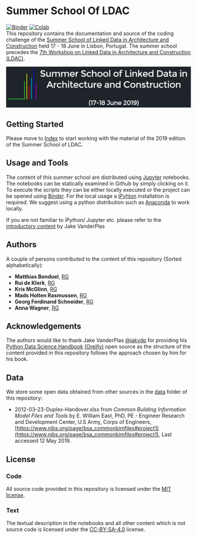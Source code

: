 # Summer School Of LDAC
[![Binder](https://mybinder.org/badge.svg)](https://mybinder.org/v2/gh/linkedbuildingdata/SummerSchoolOfLDAC/master) [![Colab](https://colab.research.google.com/assets/colab-badge.svg)](https://colab.research.google.com/github/linkedbuildingdata/SummerSchoolOfLDAC/blob/master/Notebooks/Index.ipynb)  
This repository contains the documentation and source of the coding challenge of the [Summer School of Linked Data in Architecture and Construction](http://linkedbuildingdata.net/ldac2019/summerschool/) held 17 - 18 June in Lisbon, Portugal. The summer school precedes the [7th Workshop on Linked Data in Architecture and Construction (LDAC)](http://linkedbuildingdata.net/ldac2019/).

![Summer School Banner](figures/LogoLDACSummerschool.png)

## Getting Started

Please move to [Index](Notebooks/Index.ipynb) to start working with the material of the 2019 edition of the Summer School of LDAC.

## Usage and Tools

The content of this summer school are distributed using [Jupyter](https://jupyter.org/) notebooks. The notebooks can be statically examined in Github by simply clicking on it. To execute the scripts they can be either locally executed or the project can be opened using [Binder](https://mybinder.org). For the local usage a [iPyhton](https://ipython.org/) installation is required. We suggest using a python distribution such as [Anaconda](https://www.anaconda.com/distribution/) to work locally.

If you are not familiar to iPython/ Jupyter etc. please refer to the [introductory content](https://jakevdp.github.io/PythonDataScienceHandbook/01.00-ipython-beyond-normal-python.html) by Jake VanderPlas

## Authors

A couple of persons contributed to the content of this repository (Sorted alphabetically):

* **Matthias Bonduel**, [RG](https://www.researchgate.net/profile/Mathias_Bonduel)  
* **Rui de Klerk**, [RG](https://www.researchgate.net/profile/Rui_De_Klerk)  
* **Kris McGlinn**, [RG](https://www.researchgate.net/profile/Dr_Kris_Mcglinn)  
* **Mads Holten Rasmussen**, [RG](https://www.researchgate.net/profile/Mads_Holten_Rasmussen)  
* **Georg Ferdinand Schneider**, [RG](https://www.researchgate.net/profile/Georg_Schneider3)  
* **Anna Wagner**, [RG](https://www.researchgate.net/profile/Anna_Wagner13)  

## Acknowledgements

The authors would like to thank Jake VanderPlas [@jakvdp](https://github.com/jakevdp) for providing his [Python Data Science Handbook](https://github.com/jakevdp/PythonDataScienceHandbook/) [(Oreilly)](http://shop.oreilly.com/product/0636920034919.do) open source as the structure of the content provided in this repository follows the approach chosen by him for his book.

## Data

We store some open data obtained from other sources in the [data](data) folder of this repository:

* 2012-03-23-Duplex-Handover.xlsx from *Common Building Information Model Files and Tools* by E. William East, PhD, PE - Engineer Research and Development Center, U.S Army, Corps of Engineers, [https://www.nibs.org/page/bsa_commonbimfiles#project1](https://www.nibs.org/page/bsa_commonbimfiles#project1), Last accessed 12 May 2019.

## License

### Code
All source code provided in this repository is licensed under the [MIT license](LICENSE-CODE).

### Text
The textual description in the notebooks and all other content which is not source code is licensed under the [CC-BY-SA-4.0](LICENSE-TEXT) license.

